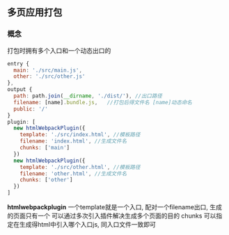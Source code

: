 ## 多页应用打包
### 概念
打包时拥有多个入口和一个动态出口的
```js
entry {
  main: './src/main.js',
  other: './src/other.js'
},
output {
  path: path.join(__dirname, './dist/'), //出口路径
  filename: [name].bundle.js,   //打包后得文件名 [name]动态命名
  public: '/'
}
plugin: [
  new htmlWebpackPlugin({
    template: './src/index.html', //模板路径
    filename: 'index.html', //生成文件名
    chunks: ['main']
  })
  new htmlWebpackPlugin({
    template: './src/other.html', //模板路径
    filename: 'other.html', //生成文件名
    chunks: ['other']
  })
]

```
**htmlwebpackplugin**
一个template就是一个入口, 配对一个filename出口, 生成的页面只有一个
可以通过多次引入插件解决生成多个页面的目的
chunks 可以指定在生成得html中引入哪个入口js, 同入口文件一致即可
